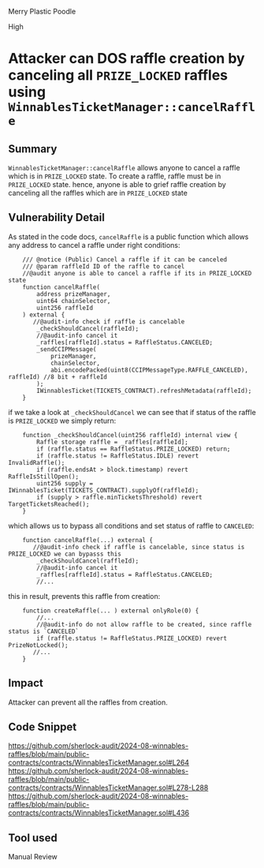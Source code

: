 Merry Plastic Poodle

High

# Attacker can DOS raffle creation by canceling all `PRIZE_LOCKED` raffles using `WinnablesTicketManager::cancelRaffle`

## Summary
`WinnablesTicketManager::cancelRaffle` allows anyone to cancel a raffle which is in `PRIZE_LOCKED` state. To create a raffle, raffle must be in `PRIZE_LOCKED` state. hence, anyone is able to grief raffle creation by canceling all the raffles which are in `PRIZE_LOCKED` state

## Vulnerability Detail
As stated in the code docs, `cancelRaffle` is a public function which allows any address to cancel a raffle under right conditions:
```solidity
    /// @notice (Public) Cancel a raffle if it can be canceled
    /// @param raffleId ID of the raffle to cancel
    //@audit anyone is able to cancel a raffle if its in PRIZE_LOCKED state
    function cancelRaffle(
        address prizeManager,
        uint64 chainSelector,
        uint256 raffleId
    ) external {
       //@audit-info check if raffle is cancelable
        _checkShouldCancel(raffleId);
        //@audit-info cancel it
        _raffles[raffleId].status = RaffleStatus.CANCELED;
        _sendCCIPMessage(
            prizeManager,
            chainSelector,
            abi.encodePacked(uint8(CCIPMessageType.RAFFLE_CANCELED), raffleId) //8 bit + raffleId
        );
        IWinnablesTicket(TICKETS_CONTRACT).refreshMetadata(raffleId);
    }
```
if we take a look at `_checkShouldCancel` we can see that if status of the raffle is `PRIZE_LOCKED` we simply return:
```solidity
    function _checkShouldCancel(uint256 raffleId) internal view {
        Raffle storage raffle = _raffles[raffleId];
        if (raffle.status == RaffleStatus.PRIZE_LOCKED) return;
        if (raffle.status != RaffleStatus.IDLE) revert InvalidRaffle();
        if (raffle.endsAt > block.timestamp) revert RaffleIsStillOpen();
        uint256 supply = IWinnablesTicket(TICKETS_CONTRACT).supplyOf(raffleId);
        if (supply > raffle.minTicketsThreshold) revert TargetTicketsReached();
    }
```

which allows us to bypass all conditions and set status of raffle to `CANCELED`:
```solidity
    function cancelRaffle(...) external {
       //@audit-info check if raffle is cancelable, since status is PRIZE_LOCKED we can bypasss this
        _checkShouldCancel(raffleId);
        //@audit-info cancel it
        _raffles[raffleId].status = RaffleStatus.CANCELED;
        //...
```

this in result, prevents this raffle from creation:
```solidity
    function createRaffle(... ) external onlyRole(0) {
        //...
        //@audit-info do not allow raffle to be created, since raffle status is `CANCELED`
        if (raffle.status != RaffleStatus.PRIZE_LOCKED) revert PrizeNotLocked();
       //...
    }
```
## Impact
Attacker can prevent all the raffles from creation.

## Code Snippet
https://github.com/sherlock-audit/2024-08-winnables-raffles/blob/main/public-contracts/contracts/WinnablesTicketManager.sol#L264
https://github.com/sherlock-audit/2024-08-winnables-raffles/blob/main/public-contracts/contracts/WinnablesTicketManager.sol#L278-L288
https://github.com/sherlock-audit/2024-08-winnables-raffles/blob/main/public-contracts/contracts/WinnablesTicketManager.sol#L436

## Tool used

Manual Review